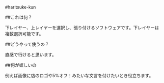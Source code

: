 #haritsuke-kun

##これは何？

下レイヤー、上レイヤーを選択し、張り付けるソフトウェアです。下レイヤーは複数選択可能です。

##どうやって使うの？

直感で行けると思います。

##何が嬉しいの

例えば画像に店のロゴや5%オフ！みたいな文言を付けたいとき役立ちます。
